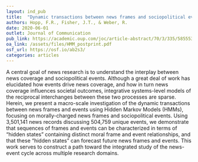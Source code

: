 ```yaml
---
layout: ind_pub
title:  "Dynamic transactions between news frames and sociopolitical events: An integrative, hidden Markov model approach"
authors: Hopp, F.R., Fisher, J.T., & Weber, R.
date: 2020-06-01
outlet: Journal of Communication
pub_link: https://academic.oup.com/joc/article-abstract/70/3/335/5855533?redirectedFrom=fulltext
oa_link: /assets/files/HMM_postprint.pdf
osf_url: https://osf.io/ab2s3/
categories: articles
---
```


A central goal of news research is to understand the interplay between news coverage and sociopolitical events. Although a great deal of work has elucidated how events drive news coverage, and how in turn news coverage influences societal outcomes, integrative systems-level models of the reciprocal interchanges between these two processes are sparse. Herein, we present a macro-scale investigation of the dynamic transactions between news frames and events using Hidden Markov Models (HMMs), focusing on morally-charged news frames and sociopolitical events. Using 3,501,141 news records discussing 504,759 unique events, we demonstrate that sequences of frames and events can be characterized in terms of “hidden states” containing distinct moral frame and event relationships, and that these “hidden states” can forecast future news frames and events. This work serves to construct a path toward the integrated study of the news-event cycle across multiple research domains.